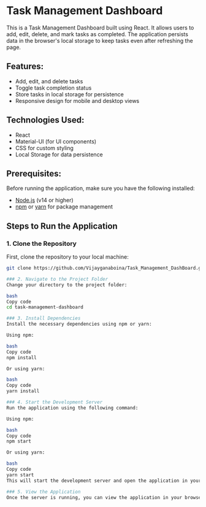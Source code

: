 # Task Management Dashboard

This is a Task Management Dashboard built using React. It allows users to add, edit, delete, and mark tasks as completed. The application persists data in the browser's local storage to keep tasks even after refreshing the page.


## Features:
- Add, edit, and delete tasks
- Toggle task completion status
- Store tasks in local storage for persistence
- Responsive design for mobile and desktop views

## Technologies Used:
- React
- Material-UI (for UI components)
- CSS for custom styling
- Local Storage for data persistence

## Prerequisites:
Before running the application, make sure you have the following installed:
- [Node.js](https://nodejs.org/) (v14 or higher)
- [npm](https://www.npmjs.com/) or [yarn](https://yarnpkg.com/) for package management

## Steps to Run the Application

### 1. Clone the Repository
First, clone the repository to your local machine:

```bash
git clone https://github.com/Vijayganaboina/Task_Management_DashBoard.git

### 2. Navigate to the Project Folder
Change your directory to the project folder:

bash
Copy code
cd task-management-dashboard

### 3. Install Dependencies
Install the necessary dependencies using npm or yarn:

Using npm:

bash
Copy code
npm install

Or using yarn:

bash
Copy code
yarn install

### 4. Start the Development Server
Run the application using the following command:

Using npm:

bash
Copy code
npm start

Or using yarn:

bash
Copy code
yarn start
This will start the development server and open the application in your default browser. By default, the app will be available at http://localhost:3000.

### 5. View the Application
Once the server is running, you can view the application in your browser. Any changes you make to the code will be reflected instantly due to hot reloading.


